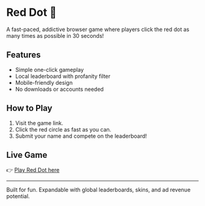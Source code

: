# Red Dot 🎯

A fast-paced, addictive browser game where players click the red dot as many times as possible in 30 seconds!

## Features
- Simple one-click gameplay
- Local leaderboard with profanity filter
- Mobile-friendly design
- No downloads or accounts needed

## How to Play
1. Visit the game link.
2. Click the red circle as fast as you can.
3. Submit your name and compete on the leaderboard!

## Live Game
👉 [Play Red Dot here](https://YOUR-VERCEL-LINK.vercel.app)

---

Built for fun. Expandable with global leaderboards, skins, and ad revenue potential.

